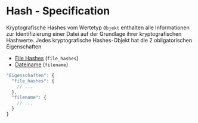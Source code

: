 # Hash - Specification

Kryptografische Hashes vom Wertetyp `Objekt` enthalten alle Informationen zur Identifizierung einer Datei auf der Grundlage ihrer kryptografischen Hashwerte.
Jedes kryptografische Hashes-Objekt hat die 2 obligatorischen Eigenschaften

* [File Hashes](types/full_product_name/product_identification_helper/hashes/hash/file_hashes-spec.de.md) (`file_hashes`)
* [Dateiname](types/full_product_name/product_identification_helper/hashes/hash/filename-spec.de.md) (`filename`)

```javascript
"Eigenschaften": {
  "file_hashes": {
    // ...
  },
  "filename": {
    // ...
  }
}
```